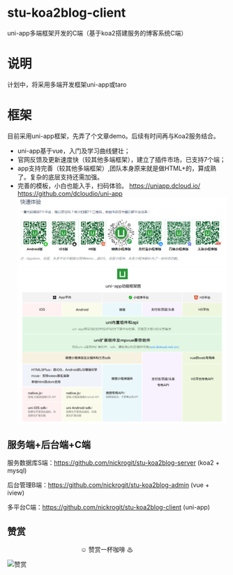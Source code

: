 # stu-koa2blog-client
uni-app多端框架开发的C端（基于koa2搭建服务的博客系统C端）

# 说明
计划中，将采用多端开发框架uni-app或taro

# 框架
目前采用uni-app框架，先弄了个文章demo。后续有时间再与Koa2服务结合。

- uni-app基于vue，入门及学习曲线健壮；
- 官网反馈及更新速度快（较其他多端框架），建立了插件市场，已支持7个端；
- app支持完善（较其他多端框架）,团队本身原来就是做HTML+的，算成熟了。复杂的底层支持还需加强。
- 完善的模板，小白也能入手，扫码体验。
https://uniapp.dcloud.io/
https://github.com/dcloudio/uni-app
![7端](./image/uniapp.png)
![功能框架图](./image/uni0124.png)

## 服务端+后台端+C端

服务数据库S端：https://github.com/nickrogit/stu-koa2blog-server (koa2 + mysql)

后台管理B端：https://github.com/nickrogit/stu-koa2blog-admin (vue + iview)

多平台C端：https://github.com/nickrogit/stu-koa2blog-client (uni-app)

## 赞赏
　　　　　　　　　　　　☺ 赞赏一杯咖啡 ♨

![赞赏](https://nickrogit.github.io/image/pay.png)

